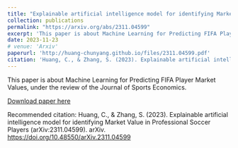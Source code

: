 ```yaml
---
title: "Explainable artificial intelligence model for identifying Market Value in Professional Soccer Players"
collection: publications
permalink: "https://arxiv.org/abs/2311.04599"
excerpt: 'This paper is about Machine Learning for Predicting FIFA Player Market Values, under the review of the Journal of Sports Economics.'
date: 2023-11-23
# venue: 'Arxiv'
paperurl: 'http://huang-chunyang.github.io/files/2311.04599.pdf'
citation: 'Huang, C., & Zhang, S. (2023). Explainable artificial intelligence model for identifying Market Value in Professional Soccer Players (arXiv:2311.04599). arXiv. https://doi.org/10.48550/arXiv.2311.04599'
---
```

This paper is about Machine Learning for Predicting FIFA Player Market Values, under the review of the Journal of Sports Economics.

[Download paper here](http://huang-chunyang.github.io/files/2311.04599.pdf)

Recommended citation: Huang, C., & Zhang, S. (2023). Explainable artificial intelligence model for identifying Market Value in Professional Soccer Players (arXiv:2311.04599). arXiv. https://doi.org/10.48550/arXiv.2311.04599
